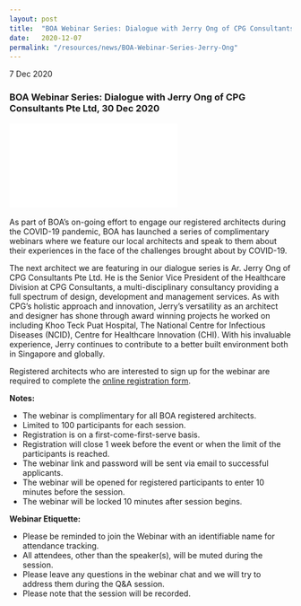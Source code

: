 ```yaml
---
layout: post
title:  "BOA Webinar Series: Dialogue with Jerry Ong of CPG Consultants Pte Ltd"
date:   2020-12-07
permalink: "/resources/news/BOA-Webinar-Series-Jerry-Ong"
---
```

7 Dec 2020

### **BOA Webinar Series: Dialogue with Jerry Ong of CPG Consultants Pte Ltd, 30 Dec 2020**

![Dialogue with Jerry Ong](files/BOA_Webinar_301220.pdf)

As part of BOA’s on-going effort to engage our registered architects during the COVID-19 pandemic, BOA has launched a series of complimentary webinars where we feature our local architects and speak to them about their experiences in the face of the challenges brought about by COVID-19. 

The next architect we are featuring in our dialogue series is Ar. Jerry Ong of CPG Consultants Pte Ltd. He is the Senior Vice President of the Healthcare Division at CPG Consultants, a multi-disciplinary consultancy providing a full spectrum of design, development and management services. As with CPG’s holistic approach and innovation, Jerry’s versatility as an architect and designer has shone through award winning projects he worked on including Khoo Teck Puat Hospital, The National Centre for Infectious Diseases (NCID), Centre for Healthcare Innovation (CHI). With his invaluable experience, Jerry
continues to contribute to a better built environment both in Singapore and globally.

Registered architects who are interested to sign up for the webinar are required to complete the [online registration form](https://forms.gle/osjghJ4aS35XD87E7).

**Notes:**
* The webinar is complimentary for all BOA registered architects. 
* Limited to 100 participants for each session. 
* Registration is on a first-come-first-serve basis. 
* Registration will close 1 week before the event or when the limit of the participants is reached.
* The webinar link and password will be sent via email to successful applicants. 
* The webinar will be opened for registered participants to enter 10 minutes before the session.
* The webinar will be locked 10 minutes after session begins.

**Webinar Etiquette:**
* Please be reminded to join the Webinar with an identifiable name for attendance tracking.
* All attendees, other than the speaker(s), will be muted during the session.
* Please leave any questions in the webinar chat and we will try to address them during the Q&A session.
* Please note that the session will be recorded.
